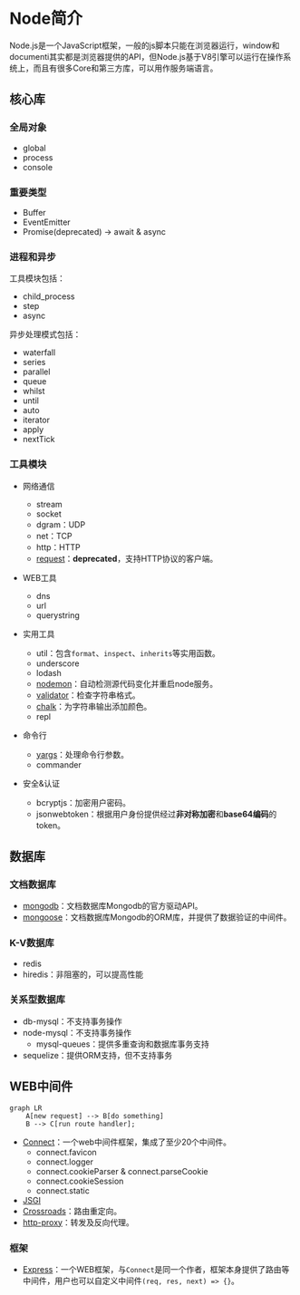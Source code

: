 # Node简介

Node.js是一个JavaScript框架，一般的js脚本只能在浏览器运行，window和documenti其实都是浏览器提供的API，但Node.js基于V8引擎可以运行在操作系统上，而且有很多Core和第三方库，可以用作服务端语言。


## 核心库

### 全局对象
- global
- process
- console

### 重要类型
- Buffer
- EventEmitter
- Promise(deprecated) -> await & async

### 进程和异步

工具模块包括：
- child_process
- step
- async

异步处理模式包括：
- waterfall
- series
- parallel
- queue
- whilst
- until
- auto
- iterator
- apply
- nextTick

### 工具模块
- 网络通信
  - stream
  - socket
  - dgram：UDP
  - net：TCP
  - http：HTTP
  - [request](https://www.npmjs.com/package/request)：**deprecated**，支持HTTP协议的客户端。

- WEB工具
  - dns
  - url
  - querystring

- 实用工具
  - util：包含`format`、`inspect`、`inherits`等实用函数。
  - underscore
  - lodash
  - [nodemon](https://www.npmjs.com/package/nodemon)：自动检测源代码变化并重启node服务。
  - [validator](https://www.npmjs.com/package/validator)：检查字符串格式。
  - [chalk](https://www.npmjs.com/package/chalk)：为字符串输出添加颜色。
  - repl
  
- 命令行
  - [yargs](https://www.npmjs.com/package/yargs)：处理命令行参数。
  - commander

- 安全&认证
  - bcryptjs：加密用户密码。
  - jsonwebtoken：根据用户身份提供经过**非对称加密**和**base64编码**的token。


## 数据库

### 文档数据库
- [mongodb](https://mongodb.github.io/node-mongodb-native/)：文档数据库Mongodb的官方驱动API。
- [mongoose](https://mongoosejs.com/)：文档数据库Mongodb的ORM库，并提供了数据验证的中间件。


### K-V数据库
- redis
- hiredis：非阻塞的，可以提高性能


### 关系型数据库
- db-mysql：不支持事务操作
- node-mysql：不支持事务操作
    - mysql-queues：提供多重查询和数据库事务支持
- sequelize：提供ORM支持，但不支持事务



## WEB中间件
```mermaid
graph LR
    A[new request] --> B[do something]
    B --> C[run route handler];
```

- [Connect](https://github.com/senchalabs/connect)：一个web中间件框架，集成了至少20个中间件。
    - connect.favicon
    - connect.logger
    - connect.cookieParser & connect.parseCookie
    - connect.cookieSession
    - connect.static
- [JSGI](http://wiki.commonjs.org/wiki/JSGI)
- [Crossroads](https://millermedeiros.github.io/crossroads.js/)：路由重定向。
- [http-proxy](https://www.npmjs.com/package/http-proxy)：转发及反向代理。


### 框架
- [Express](./Express.md)：一个WEB框架，与`Connect`是同一个作者，框架本身提供了路由等中间件，用户也可以自定义中间件`(req, res, next) => {}`。


